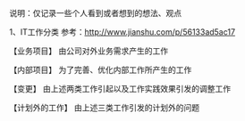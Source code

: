 说明：仅记录一些个人看到或者想到的想法、观点

1、IT工作分类
参考：http://www.jianshu.com/p/56133ad5ac17

【业务项目】
 由公司对外业务需求产生的工作
 
【内部项目】
 为了完善、优化内部工作所产生的工作
 
【变更】
 由上述两类工作引起以及工作实践效果引发的调整工作
 
【计划外的工作】
 由上述三类工作引发的计划外的问题
